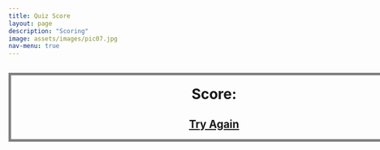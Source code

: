 ```yaml
---
title: Quiz Score
layout: page
description: "Scoring"
image: assets/images/pic07.jpg
nav-menu: true
---
```


<script>
    displayScore = localStorage.getItem("finalScore");
    console.log(displayScore)
</script>

<style>
    .boxed {
        width:800px;
        margin: 30px auto;
        border: 5px solid grey;
    }

    h1 {
        margin: 20px;
        text-align: center;
    }

    h2 {
        text-align: center;
        color: blue;
    }

</style>

<div class="boxed">
    <h1>
        Score:
        <script type="text/javascript">
            document.write(displayScore)
        </script>
    </h1>
    <h2><a href="/Runtime-Terror/landing.html">Try Again</a></h2>
</div>


